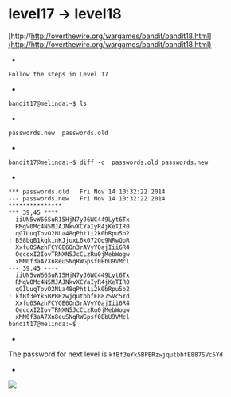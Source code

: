 # level17 -> level18


[http://http://overthewire.org/wargames/bandit/bandit18.html](http://http://overthewire.org/wargames/bandit/bandit18.html)

-

    Follow the steps in Level 17

-

    bandit17@melinda:~$ ls

-

    passwords.new  passwords.old

-


    bandit17@melinda:~$ diff -c  passwords.old passwords.new

-

    *** passwords.old   Fri Nov 14 10:32:22 2014
    --- passwords.new   Fri Nov 14 10:32:22 2014
    ***************
    *** 39,45 ****
      iiUN5vW66SuR15HjN7yJ6WC449Lyt6Tx
      RMgV0Mc4N5MJAJNkvXCYaIyR4jKeTIR0
      qGIUuqTovO2NLa48qPht1i2k0bRpu5b2
    ! BS8bqB1kqkinKJjuxL6k072Qq9NRwQpR
      Xxfu0SAzhFCYGE6On3rAVyY0ajIii6R4
      OeccxI2IovTRNXN5JcCLzRu0jMebWogw
      xMN0f3aA7Xn8euSNqRWGpsf0EbU9VMcl
    --- 39,45 ----
      iiUN5vW66SuR15HjN7yJ6WC449Lyt6Tx
      RMgV0Mc4N5MJAJNkvXCYaIyR4jKeTIR0
      qGIUuqTovO2NLa48qPht1i2k0bRpu5b2
    ! kfBf3eYk5BPBRzwjqutbbfE887SVc5Yd
      Xxfu0SAzhFCYGE6On3rAVyY0ajIii6R4
      OeccxI2IovTRNXN5JcCLzRu0jMebWogw
      xMN0f3aA7Xn8euSNqRWGpsf0EbU9VMcl
    bandit17@melinda:~$

-

The password for next level is `kfBf3eYk5BPBRzwjqutbbfE887SVc5Yd`

-

![](http://i.imgur.com/Fu0C1OU.png)